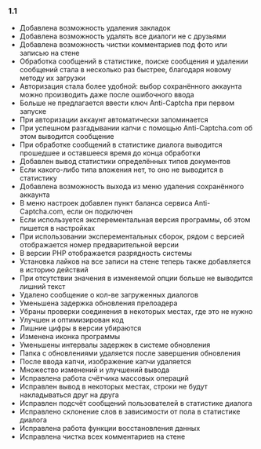 ### 1.1
* Добавлена возможность удаления закладок
* Добавлена возможность удалять все диалоги не с друзьями
* Добавлена возможность чистки комментариев под фото или записью на стене
* Обработка сообщений в статистике, поиске сообщения и удалении сообщений стала в несколько раз быстрее, благодаря новому методу их загрузки
* Авторизация стала более удобной: выбор сохранённого аккаунта можно производить даже после ошибочного ввода
* Больше не предлагается ввести ключ Anti-Captcha при первом запуске
* При авторизации аккаунт автоматически запоминается
* При успешном разгадывании капчи с помощью Anti-Captcha.com об этом выводится сообщение
* При обработке сообщений в статистике диалога выводится прошедшее и оставшееся время до конца обработки
* Добавлен вывод статистики определённых типов документов
* Если какого-либо типа вложения нет, то оно не выводится в статистику
* Добавлена возможность выхода из меню удаления сохранённого аккаунта
* В меню настроек добавлен пункт баланса сервиса Anti-Captcha.com, если он подключен
* Если используется эксперементальная версия программы, об этом пишется в настройках
* При использовании эксперементальных сборок, рядом с версией отображается номер предварительной версии
* В версии PHP отображается разрядность системы
* Установка лайков на все записи на стене теперь также добавляется в историю действий
* При отсутствии значения в изменяемой опции больше не выводится лишний текст
* Удалено сообщение о кол-ве загруженных диалогов
* Уменьшена задержка обновления прелоадера
* Убраны проверки соединения в некоторых местах, где это не нужно
* Улучшен и оптимизирован код
* Лишние цифры в версии убираются
* Изменена иконка программы
* Уменьшены интервалы задержек в системе обновления
* Папка с обновлениями удаляется после завершения обновления
* После ввода капчи, изображение капчи удаляется
* Множество изменений и улучшений вывода
* Исправлена работа счётчика массовых операций
* Исправлен вывод в некоторых местах, строки не будут накладываться друг на друга
* Исправлен подсчёт сообщений пользователей в статистике диалога
* Исправлено склонение слов в зависимости от пола в статистике диалога
* Исправлена работа функции восстановления данных
* Исправлена чистка всех комментариев на стене